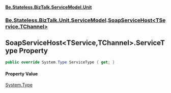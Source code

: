 #### [Be.Stateless.BizTalk.ServiceModel.Unit](README.md 'README')
### [Be.Stateless.BizTalk.Unit.ServiceModel](Be.Stateless.BizTalk.Unit.ServiceModel.md 'Be.Stateless.BizTalk.Unit.ServiceModel').[SoapServiceHost&lt;TService,TChannel&gt;](SoapServiceHost_TService,TChannel_.md 'Be.Stateless.BizTalk.Unit.ServiceModel.SoapServiceHost<TService,TChannel>')

## SoapServiceHost<TService,TChannel>.ServiceType Property

```csharp
public override System.Type ServiceType { get; }
```

#### Property Value
[System.Type](https://docs.microsoft.com/en-us/dotnet/api/System.Type 'System.Type')